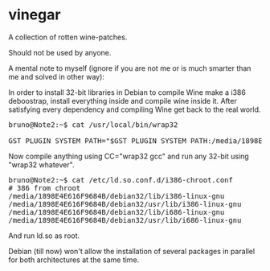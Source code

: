# vinegar
A collection of rotten wine-patches.

Should not be used by anyone.


A mental note to myself (ignore if you are not me or is much smarter than me and solved in other way):

In order to install 32-bit libraries in Debian to compile Wine make a i386 deboostrap, install everything inside and compile wine inside it. After satisfying every dependency and compiling Wine get back to the real world. 

<pre>
bruno@Note2:~$ cat /usr/local/bin/wrap32 

GST_PLUGIN_SYSTEM_PATH="$GST_PLUGIN_SYSTEM_PATH:/media/1898E4E616F9684B/debian32/usr/lib/i386-linux-gnu/gstreamer-1.0" LD_LIBRARY_PATH="$LD_LIBRARY_PATH:/media/1898E4E616F9684B/debian32/usr/lib:/usr/lib/x86_64-linux-gnu:/media/1898E4E616F9684B/debian32/usr/lib/i386-linux-gnu:/lib/x86_64-linux-gnu:/media/1898E4E616F9684B/debian32/lib/i386-linux-gnu" LIBRARY_PATH="$LD_LIBRARY_PATH" "$@"
</pre>

Now compile anything using CC="wrap32 gcc" and run any 32-bit using "wrap32 whatever".

<pre>
bruno@Note2:~$ cat /etc/ld.so.conf.d/i386-chroot.conf 
# 386 from chroot
/media/1898E4E616F9684B/debian32/lib/i386-linux-gnu
/media/1898E4E616F9684B/debian32/usr/lib/i386-linux-gnu
/media/1898E4E616F9684B/debian32/lib/i686-linux-gnu
/media/1898E4E616F9684B/debian32/usr/lib/i686-linux-gnu
</pre>

And run ld.so as root.

Debian (till now) won't allow the installation of several packages in parallel for both architectures at the same time.
